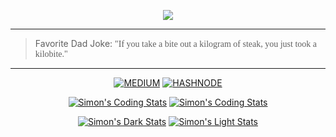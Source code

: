 <p align="center">
  <img src="https://github.com/0x-ximon/Heavy/blob/main/Banner.gif" />
</p>

----

> Favorite Dad Joke: <span style="font-family:Papyrus">"If you take a bite out a kilogram of steak, you just took a kilobite."</span>

----

<div align=center>

[![MEDIUM](https://img.shields.io/badge/-Medium-000000?style=for-the-badge&logo=medium&logoColor=FFFFFF)](https://ximon-x.medium.com/)
[![HASHNODE](https://img.shields.io/badge/Hashnode-2962FF?style=for-the-badge&logo=hashnode&logoColor=FFFFFF)](https://ximon.hashnode.dev)

[![Simon's Coding Stats](https://ximon-readme-stats.vercel.app/api/wakatime?username=ximon&langs_count=5&theme=github_dark&hide_title=true&range=last_7_days#gh-dark-mode-only)](https://github.com/ximon-x/github-readme#gh-dark-mode-only)
[![Simon's Coding Stats](https://ximon-readme-stats.vercel.app/api/wakatime?username=ximon&langs_count=5&theme=github_light&hide_title=true&range=last_7_days#gh-light-mode-only)](https://github.com/ximon-x/github-readme#gh-light-mode-only)

[![Simon's Dark Stats](https://ximon-readme-stats.vercel.app/api?username=0x-ximon&theme=github_dark&card_width=495&hide_title=true&show_icons=true&rank_icon=github#gh-dark-mode-only)](https://github.com/0x-ximon/github-readme-stats#gh-dark-mode-only)
[![Simon's Light Stats](https://ximon-readme-stats.vercel.app/api?username=0x-ximon&theme=github_light&card_width=495&hide_title=true&show_icons=true&rank_icon=github#gh-light-mode-only)](https://github.com/0x-ximon/github-readme-stats#gh-light-mode-only)

</div>
